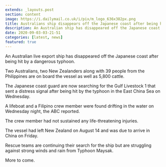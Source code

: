 ```yaml
---
extends: _layouts.post
section: content
image: https://i.dailymail.co.uk/i/pix/m_logo_636x382px.png 
title: Australians ship disappears off the Japanese coast after being hit by a dangerous typhoon 
description: An Australian ship has disappeared off the Japanese coast after being hit by a dangerous typhoon. 
date: 2020-09-03-03-21-51 
categories: [latest, news] 
featured: true 
--- 
```

An Australian live export ship has disappeared off the Japanese coast after being hit by a dangerous typhoon.

Two Australians, two New Zealanders along with 39 people from the Philippines are on board the vessel as well as 5,800 cattle. 

The Japanese coast guard are now searching for the Gulf Livestock 1 that sent a distress signal after being hit by the typhoon in the East China Sea on Wednesday.

A lifeboat and a Filipino crew member were found drifting in the water on Wednesday night, the ABC reported.

The crew member had not sustained any life-threatening injuries. 

The vessel had left New Zealand on August 14 and was due to arrive in China on Friday. 

Rescue teams are continuing their search for the ship but are struggling against strong winds and rain from Typhoon Maysak. 

More to come. 

